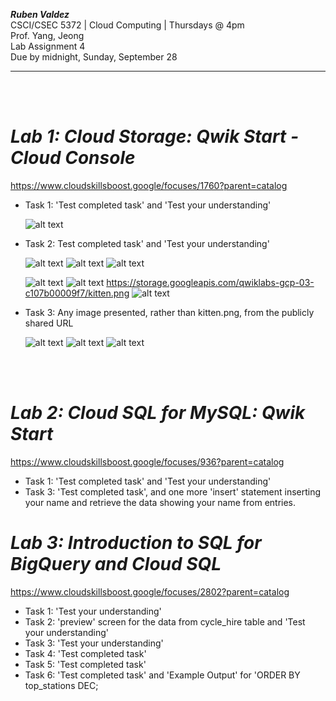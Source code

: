 ***Ruben Valdez*** <br>
CSCI/CSEC 5372 | Cloud Computing | Thursdays @ 4pm<br>
Prof. Yang, Jeong <br>
Lab Assignment 4 <br>
Due by midnight, Sunday, September 28

---

<br><br>


# ***Lab 1: Cloud Storage: Qwik Start  - Cloud Console***

https://www.cloudskillsboost.google/focuses/1760?parent=catalog

- Task 1: 'Test completed task' and 'Test your understanding'
    
    ![alt text](<Screenshot 2025-09-25 at 5.02.26 PM.png>)

- Task 2: Test completed task' and 'Test your understanding'

    ![alt text](<Screenshot 2025-09-25 at 5.06.48 PM.png>)
    ![alt text](<Screenshot 2025-09-25 at 5.08.05 PM.png>)
    ![alt text](<Screenshot 2025-09-25 at 5.07.35 PM.png>)

    ![alt text](<Screenshot 2025-09-25 at 5.11.57 PM.png>)
    ![alt text](<Screenshot 2025-09-25 at 5.14.27 PM.png>)
    https://storage.googleapis.com/qwiklabs-gcp-03-c107b00009f7/kitten.png
    ![alt text](<Screenshot 2025-09-25 at 5.13.49 PM.png>)

- Task 3:  Any image presented, rather than kitten.png, from the publicly shared URL

    ![alt text](<Screenshot 2025-09-25 at 5.19.30 PM.png>)
    ![alt text](<Screenshot 2025-09-25 at 5.19.52 PM.png>)
    ![alt text](<Screenshot 2025-09-25 at 5.20.23 PM.png>)


<br><br>

# ***Lab 2: Cloud SQL for MySQL: Qwik Start***

https://www.cloudskillsboost.google/focuses/936?parent=catalog

- Task 1: 'Test completed task' and 'Test your understanding'
- Task 3:  'Test completed task', and one more 'insert' statement inserting your name and retrieve the data showing your name from entries.


# ***Lab 3: Introduction to SQL for BigQuery and Cloud SQL***

https://www.cloudskillsboost.google/focuses/2802?parent=catalog

- Task 1: 'Test your understanding'
- Task 2: 'preview' screen for the data from cycle_hire table and 'Test your understanding'
- Task 3: 'Test your understanding'
- Task 4: 'Test completed task' 
- Task 5: 'Test completed task' 
- Task 6: 'Test completed task' and 'Example Output' for 'ORDER BY top_stations DEC;
